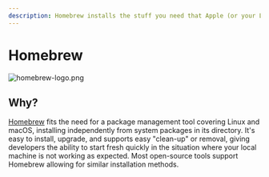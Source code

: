```yaml
---
description: Homebrew installs the stuff you need that Apple (or your Linux system) didn’t.
---
```


# Homebrew

![homebrew-logo.png](../../.gitbook/assets/homebrew-logo.png)

## Why?

[Homebrew](https://brew.sh) fits the need for a package management tool covering Linux and macOS, installing independently from system packages in its directory. It's easy to install, upgrade, and supports easy "clean-up" or removal, giving developers the ability to start fresh quickly in the situation where your local machine is not working as expected. Most open-source tools support Homebrew allowing for similar installation methods.
